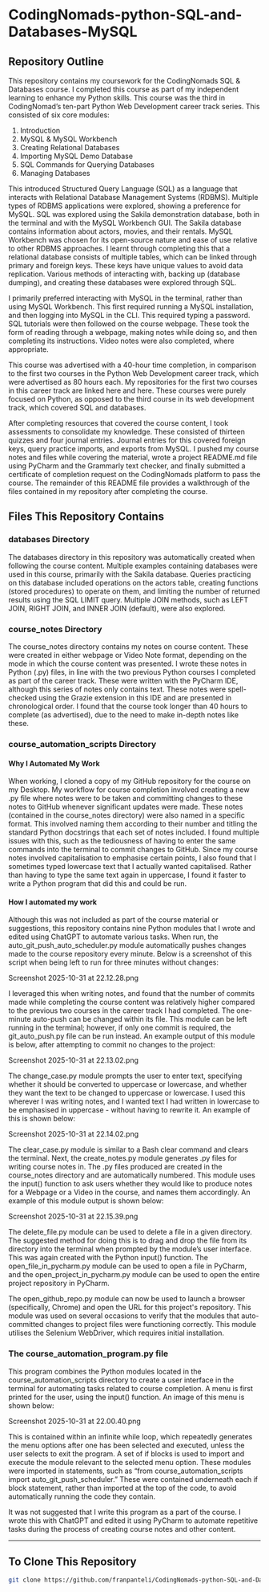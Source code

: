 # CodingNomads-python-SQL-and-Databases-MySQL

## Repository Outline

This repository contains my coursework for the CodingNomads SQL & Databases course. I completed this course as part of my independent learning to enhance my Python skills. This course was the third in CodingNomad’s ten-part Python Web Development career track series. This consisted of six core modules:

1. Introduction
2. MySQL & MySQL Workbench
3. Creating Relational Databases
4. Importing MySQL Demo Database
5. SQL Commands for Querying Databases
6. Managing Databases

This introduced Structured Query Language (SQL) as a language that interacts with Relational Database Management Systems (RDBMS). Multiple types of RDBMS applications were explored, showing a preference for MySQL. SQL was explored using the Sakila demonstration database, both in the terminal and with the MySQL Workbench GUI. The Sakila database contains information about actors, movies, and their rentals. MySQL Workbench was chosen for its open-source nature and ease of use relative to other RDBMS approaches. I learnt through completing this that a relational database consists of multiple tables, which can be linked through primary and foreign keys. These keys have unique values to avoid data replication. Various methods of interacting with, backing up (database dumping), and creating these databases were explored through SQL.

I primarily preferred interacting with MySQL in the terminal, rather than using MySQL Workbench. This first required running a MySQL installation, and then logging into MySQL in the CLI. This required typing a password. SQL tutorials were then followed on the course webpage. These took the form of reading through a webpage, making notes while doing so, and then completing its instructions. Video notes were also completed, where appropriate.

This course was advertised with a 40-hour time completion, in comparison to the first two courses in the Python Web Development career track, which were advertised as 80 hours each. My repositories for the first two courses in this career track are linked here and here. These courses were purely focused on Python, as opposed to the third course in its web development track, which covered SQL and databases. 

After completing resources that covered the course content, I took assessments to consolidate my knowledge. These consisted of thirteen quizzes and four journal entries. Journal entries for this covered foreign keys, query practice imports, and exports from MySQL. I pushed my course notes and files while covering the material, wrote a project README.md file using PyCharm and the Grammarly text checker, and finally submitted a certificate of completion request on the CodingNomads platform to pass the course. The remainder of this README file provides a walkthrough of the files contained in my repository after completing the course. 

## Files This Repository Contains

### databases Directory 

The databases directory in this repository was automatically created when following the course content. Multiple examples containing databases were used in this course, primarily with the Sakila database. Queries practicing on this database included operations on the actors table, creating functions (stored procedures) to operate on them, and limiting the number of returned results using the SQL LIMIT query. Multiple JOIN methods, such as LEFT JOIN, RIGHT JOIN, and INNER JOIN (default), were also explored.

### course_notes Directory

The course_notes directory contains my notes on course content. These were created in either webpage or Video Note format, depending on the mode in which the course content was presented. I wrote these notes in Python (.py) files, in line with the two previous Python courses I completed as part of the career track. These were written with the PyCharm IDE, although this series of notes only contains text. These notes were spell-checked using the Grazie extension in this IDE and are presented in chronological order. I found that the course took longer than 40 hours to complete (as advertised), due to the need to make in-depth notes like these. 

### course_automation_scripts Directory 

#### Why I Automated My Work 

When working, I cloned a copy of my GitHub repository for the course on my Desktop. My workflow for course completion involved creating a new .py file where notes were to be taken and committing changes to these notes to GitHub whenever significant updates were made. These notes (contained in the course_notes directory) were also named in a specific format. This involved naming them according to their number and titling the standard Python docstrings that each set of notes included. I found multiple issues with this, such as the tediousness of having to enter the same commands into the terminal to commit changes to GitHub. Since my course notes involved capitalisation to emphasise certain points, I also found that I sometimes typed lowercase text that I actually wanted capitalised. Rather than having to type the same text again in uppercase, I found it faster to write a Python program that did this and could be run. 

#### How I automated my work 

Although this was not included as part of the course material or suggestions, this repository contains nine Python modules that I wrote and edited using ChatGPT to automate various tasks. When run, the auto_git_push_auto_scheduler.py module automatically pushes changes made to the course repository every minute. Below is a screenshot of this script when being left to run for three minutes without changes:

Screenshot 2025-10-31 at 22.12.28.png

I leveraged this when writing notes, and found that the number of commits made while completing the course content was relatively higher compared to the previous two courses in the career track I had completed. The one-minute auto-push can be changed within its file. This module can be left running in the terminal; however, if only one commit is required, the git_auto_push.py file can be run instead. An example output of this module is below, after attempting to commit no changes to the project:

Screenshot 2025-10-31 at 22.13.02.png

The change_case.py module prompts the user to enter text, specifying whether it should be converted to uppercase or lowercase, and whether they want the text to be changed to uppercase or lowercase. I used this wherever I was writing notes, and I wanted text I had written in lowercase to be emphasised in uppercase - without having to rewrite it. An example of this is shown below:

Screenshot 2025-10-31 at 22.14.02.png

The clear_case.py module is similar to a Bash clear command and clears the terminal. Next, the create_notes.py module generates .py files for writing course notes in. The .py files produced are created in the course_notes directory and are automatically numbered. This module uses the input() function to ask users whether they would like to produce notes for a Webpage or a Video in the course, and names them accordingly. An example of this module output is shown below:

Screenshot 2025-10-31 at 22.15.39.png

The delete_file.py module can be used to delete a file in a given directory. The suggested method for doing this is to drag and drop the file from its directory into the terminal when prompted by the module’s user interface. This was again created with the Python input() function. The open_file_in_pycharm.py module can be used to open a file in PyCharm, and the open_project_in_pycharm.py module can be used to open the entire project repository in PyCharm. 

The open_github_repo.py module can now be used to launch a browser (specifically, Chrome) and open the URL for this project's repository. This module was used on several occasions to verify that the modules that auto-committed changes to project files were functioning correctly. This module utilises the Selenium WebDriver, which requires initial installation.  

### The course_automation_program.py file 

This program combines the Python modules located in the course_automation_scripts directory to create a user interface in the terminal for automating tasks related to course completion. A menu is first printed for the user, using the input() function. An image of this menu is shown below:

Screenshot 2025-10-31 at 22.00.40.png

This is contained within an infinite while loop, which repeatedly generates the menu options after one has been selected and executed, unless the user selects to exit the program. A set of if blocks is used to import and execute the module relevant to the selected menu option. These modules were imported in statements, such as “from course_automation_scripts import auto_git_push_scheduler.” These were contained underneath each if block statement, rather than imported at the top of the code, to avoid automatically running the code they contain. 

It was not suggested that I write this program as a part of the course. I wrote this with ChatGPT and edited it using PyCharm to automate repetitive tasks during the process of creating course notes and other content.  

---

## To Clone This Repository
```bash
git clone https://github.com/franpanteli/CodingNomads-python-SQL-and-Databases-MySQL.git
